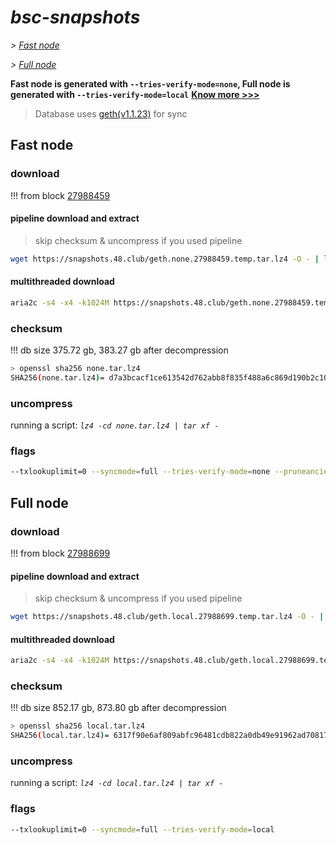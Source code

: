 # *bsc-snapshots*


*\> [Fast node](#fast-node)*

*\> [Full node](#full-node)*

**Fast node is generated with `--tries-verify-mode=none`, Full node is generated with `--tries-verify-mode=local`**
**[Know more >>>](https://github.com/bnb-chain/bsc/pull/926)**

> Database uses [geth(v1.1.23)](https://github.com/bnb-chain/bsc/releases/tag/v1.1.23) for sync


## Fast node

### download

<!-- begin_none -->

!!! from block [27988459](https://bscscan.com/block/27988459)

#### pipeline download and extract
> skip checksum & uncompress if you used pipeline
```bash
wget https://snapshots.48.club/geth.none.27988459.temp.tar.lz4 -O - | lz4 -cd | tar xf -
```

#### multithreaded download

```bash
aria2c -s4 -x4 -k1024M https://snapshots.48.club/geth.none.27988459.temp.tar.lz4 -o none.tar.lz4
```


### checksum

!!! db size 375.72 gb, 383.27 gb after decompression
```bash
> openssl sha256 none.tar.lz4
SHA256(none.tar.lz4)= d7a3bcacf1ce613542d762abb8f835f488a6c869d190b2c101f56061bb02486a
```

<!-- end_none -->

### uncompress


running a script: _`lz4 -cd none.tar.lz4 | tar xf -`_


### flags


```bash
--txlookuplimit=0 --syncmode=full --tries-verify-mode=none --pruneancient=true --diffblock=5000
```


## Full node


### download

<!-- begin_local -->

!!! from block [27988699](https://bscscan.com/block/27988699)

#### pipeline download and extract
> skip checksum & uncompress if you used pipeline
```bash
wget https://snapshots.48.club/geth.local.27988699.temp.tar.lz4 -O - | lz4 -cd | tar xf -
```

#### multithreaded download

```bash
aria2c -s4 -x4 -k1024M https://snapshots.48.club/geth.local.27988699.temp.tar.lz4 -o local.tar.lz4
```


### checksum

!!! db size 852.17 gb, 873.80 gb after decompression
```bash
> openssl sha256 local.tar.lz4
SHA256(local.tar.lz4)= 6317f90e6af809abfc96481cdb822a0db49e91962ad70817a9f281619272d8a1
```

<!-- end_local -->


### uncompress


running a script: _`lz4 -cd local.tar.lz4 | tar xf -`_


### flags


```bash
--txlookuplimit=0 --syncmode=full --tries-verify-mode=local
```
